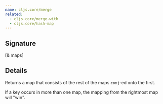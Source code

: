 ```yaml
---
name: cljs.core/merge
related:
  - cljs.core/merge-with
  - cljs.core/hash-map
---
```


## Signature
[& maps]


## Details

Returns a map that consists of the rest of the maps `conj`-ed onto the first.

If a key occurs in more than one map, the mapping from the rightmost map will
"win".
